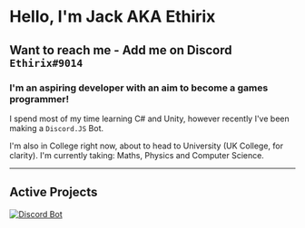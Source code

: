# Hello, I'm Jack AKA Ethirix
## Want to reach me - Add me on Discord `Ethirix#9014`

### I'm an aspiring developer with an aim to become a games programmer!
I spend most of my time learning C# and Unity, however recently I've been making a `Discord.JS` Bot.

I'm also in College right now, about to head to University (UK College, for clarity).
I'm currently taking: Maths, Physics and Computer Science.

---

## Active Projects
[![Discord Bot](https://github-readme-stats.vercel.app/api/pin/?username=Ethirical-Productions&repo=Project-Erilum&theme=gotham&show_owner=true)](https://github.com/Ethirical-Productions/Project-Erilum)
